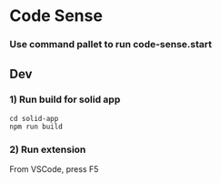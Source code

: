 # Code Sense

### Use command pallet to run code-sense.start


## Dev

### 1) Run build for solid app

  ```
  cd solid-app
  npm run build
  ```

### 2) Run extension

From VSCode, press F5